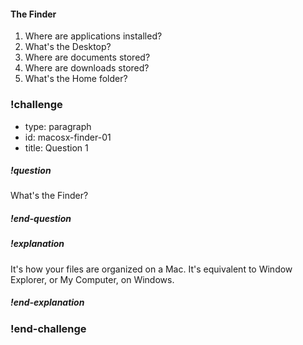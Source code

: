 #### The Finder

1. Where are applications installed?
1. What's the Desktop?
1. Where are documents stored?
1. Where are downloads stored?
1. What's the Home folder?


### !challenge

* type: paragraph
* id: macosx-finder-01
* title: Question 1

##### !question
What's the Finder?
##### !end-question

##### !explanation
It's how your files are organized on a Mac. It's equivalent to Window Explorer, or My Computer, on Windows.
##### !end-explanation
### !end-challenge
